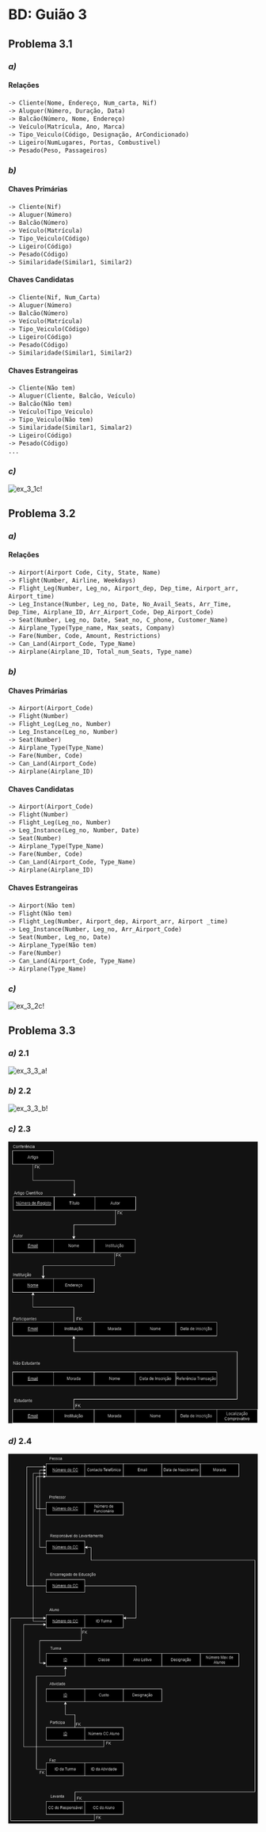 # BD: Guião 3


## ​Problema 3.1
 
### *a)*
#### Relações
```
-> Cliente(Nome, Endereço, Num_carta, Nif)
-> Aluguer(Número, Duração, Data)
-> Balcão(Número, Nome, Endereço)
-> Veículo(Matrícula, Ano, Marca)
-> Tipo_Veiculo(Código, Designação, ArCondicionado)
-> Ligeiro(NumLugares, Portas, Combustivel)
-> Pesado(Peso, Passageiros)
```


### *b)* 
#### Chaves Primárias
```
-> Cliente(Nif)
-> Aluguer(Número)
-> Balcão(Número)
-> Veículo(Matrícula)
-> Tipo_Veiculo(Código)
-> Ligeiro(Código)
-> Pesado(Código)
-> Similaridade(Similar1, Similar2)
```
#### Chaves Candidatas
```
-> Cliente(Nif, Num_Carta)
-> Aluguer(Número)
-> Balcão(Número)
-> Veículo(Matrícula)
-> Tipo_Veiculo(Código)
-> Ligeiro(Código)
-> Pesado(Código)
-> Similaridade(Similar1, Similar2)
```
#### Chaves Estrangeiras
```
-> Cliente(Não tem)
-> Aluguer(Cliente, Balcão, Veículo)
-> Balcão(Não tem)
-> Veículo(Tipo_Veiculo)
-> Tipo_Veiculo(Não tem)
-> Similaridade(Similar1, Simalar2)
-> Ligeiro(Código)
-> Pesado(Código)
...
```

### *c)* 

![ex_3_1c!](ex01.jpeg "AnImage")


## ​Problema 3.2

### *a)*
#### Relações
```
-> Airport(Airport Code, City, State, Name)
-> Flight(Number, Airline, Weekdays)
-> Flight_Leg(Number, Leg_no, Airport_dep, Dep_time, Airport_arr, Airport_time)
-> Leg_Instance(Number, Leg_no, Date, No_Avail_Seats, Arr_Time, Dep_Time, Airplane_ID, Arr_Airport_Code, Dep_Airport_Code)
-> Seat(Number, Leg_no, Date, Seat_no, C_phone, Customer_Name)
-> Airplane_Type(Type_name, Max_seats, Company)
-> Fare(Number, Code, Amount, Restrictions)
-> Can_Land(Airport_Code, Type_Name)
-> Airplane(Airplane_ID, Total_num_Seats, Type_name)
```


### *b)* 

#### Chaves Primárias
```
-> Airport(Airport_Code)
-> Flight(Number)
-> Flight_Leg(Leg_no, Number)
-> Leg_Instance(Leg_no, Number)
-> Seat(Number)
-> Airplane_Type(Type_Name)
-> Fare(Number, Code)
-> Can_Land(Airport_Code)
-> Airplane(Airplane_ID)
```
#### Chaves Candidatas
```
-> Airport(Airport_Code)
-> Flight(Number)
-> Flight_Leg(Leg_no, Number)
-> Leg_Instance(Leg_no, Number, Date)
-> Seat(Number)
-> Airplane_Type(Type_Name)
-> Fare(Number, Code)
-> Can_Land(Airport_Code, Type_Name)
-> Airplane(Airplane_ID)
```


#### Chaves Estrangeiras
```
-> Airport(Não tem)
-> Flight(Não tem)
-> Flight_Leg(Number, Airport_dep, Airport_arr, Airport _time)
-> Leg_Instance(Number, Leg_no, Arr_Airport_Code)
-> Seat(Number, Leg_no, Date)
-> Airplane_Type(Não tem)
-> Fare(Number)
-> Can_Land(Airport_Code, Type_Name)
-> Airplane(Type_Name)
```


### *c)* 

![ex_3_2c!](ex02.jpeg "AnImage")


## ​Problema 3.3


### *a)* 2.1

![ex_3_3_a!](ex03a.jpeg "AnImage")

### *b)* 2.2

![ex_3_3_b!](ex03b.jpeg "AnImage")

### *c)* 2.3

![ex_3_3_c!](ex03c.png "AnImage")

### *d)* 2.4

![ex_3_3_d!](ex03d.png "AnImage")